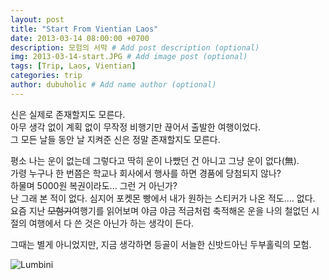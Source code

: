 ```yaml
---
layout: post
title: "Start From Vientian Laos"
date: 2013-03-14 08:00:00 +0700
description: 모험의 서막 # Add post description (optional)
img: 2013-03-14-start.JPG # Add image post (optional)
tags: [Trip, Laos, Vientian]
categories: trip
author: dubuholic # Add name author (optional)
---
```



신은 실제로 존재할지도 모른다.  
아무 생각 없이 계획 없이 무작정 비행기만 끊어서 출발한 여행이었다.  
그 모든 날들 동안 날 지켜준 신은 정말 존재할지도 모른다.  

평소 나는 운이 없는데 그렇다고 딱히 운이 나빴던 건 아니고 그냥 운이 없다(無).  
가령 누구나 한 번쯤은 학교나 회사에서 행사를 하면 경품에 당첨되지 않나?   
하물며 5000원 복권이라도... 그런 거 아닌가?   
난 그래 본 적이 없다. 심지어 포켓몬 빵에서 내가 원하는 스티커가 나온 적도.... 없다.  
요즘 지난 ~~모험기~~여행기를 읽어보며 야금 야금 적금처럼 축적해온 운을 나의 철없던 시절의 여행에서 다 쓴 것은 아닌가 하는 생각이 든다.   

그때는 별게 아니었지만, 지금 생각하면 등골이 서늘한 신밧드아닌 두부홀릭의 모험.


![Lumbini]({{site.baseurl}}/assets/img/2013-03-14-lumbini.JPG)
